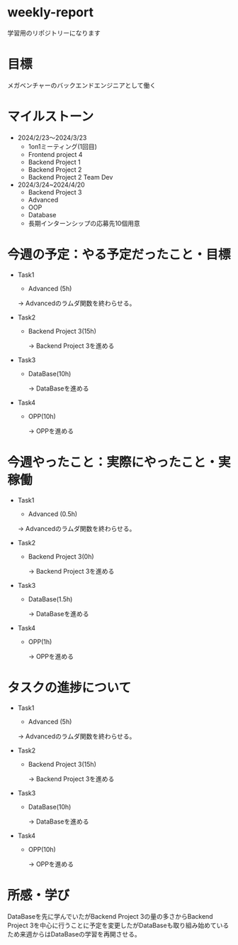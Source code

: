 # weekly-report
学習用のリポジトリーになります
# 目標
メガベンチャーのバックエンドエンジニアとして働く
# マイルストーン
* 2024/2/23〜2024/3/23
  * 1on1ミーティング(1回目)
  * Frontend project 4
  * Backend Project 1
  * Backend Project 2
  * Backend Project 2 Team Dev
* 2024/3/24~2024/4/20
  * Backend Project 3
  * Advanced
  * OOP
  * Database
  * 長期インターンシップの応募先10個用意
# 今週の予定：やる予定だったこと・目標
* Task1
  *  Advanced (5h)

    &rarr;  Advancedのラムダ関数を終わらせる。
* Task2
  * Backend Project 3(15h)
    
    &rarr; Backend Project 3を進める
* Task3
  * DataBase(10h)
    
    &rarr; DataBaseを進める
* Task4
  * OPP(10h)
    
    &rarr; OPPを進める

# 今週やったこと：実際にやったこと・実稼働
* Task1
  *  Advanced (0.5h)

    &rarr;  Advancedのラムダ関数を終わらせる。
* Task2
  * Backend Project 3(0h)
    
    &rarr; Backend Project 3を進める
* Task3
  * DataBase(1.5h)
    
    &rarr; DataBaseを進める
* Task4
  * OPP(1h)
    
    &rarr; OPPを進める

# タスクの進捗について
* Task1
  *  Advanced (5h)

    &rarr;  Advancedのラムダ関数を終わらせる。
* Task2
  * Backend Project 3(15h)
    
    &rarr; Backend Project 3を進める
* Task3
  * DataBase(10h)
    
    &rarr; DataBaseを進める
* Task4
  * OPP(10h)
    
    &rarr; OPPを進める
    
# 所感・学び
DataBaseを先に学んでいたがBackend Project 3の量の多さからBackend Project 3を中心に行うことに予定を変更したがDataBaseも取り組み始めているため来週からはDataBaseの学習を再開させる。

